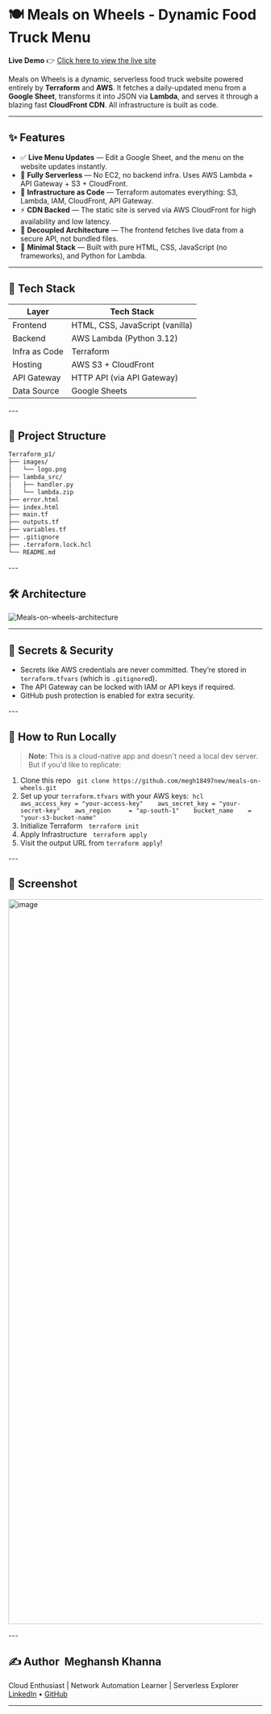# 🍽️ Meals on Wheels - Dynamic Food Truck Menu  

**Live Demo** 👉 [Click here to view the live site](https://d24fkbtkc6qiqc.cloudfront.net)  

Meals on Wheels is a dynamic, serverless food truck website powered entirely by **Terraform** and **AWS**. It fetches a daily-updated menu from a **Google Sheet**, transforms it into JSON via **Lambda**, and serves it through a blazing fast **CloudFront CDN**. All infrastructure is built as code. 

---

## ✨ Features

- ✅ **Live Menu Updates** — Edit a Google Sheet, and the menu on the website updates instantly.
- 🚀 **Fully Serverless** — No EC2, no backend infra. Uses AWS Lambda + API Gateway + S3 + CloudFront.
- 🧱 **Infrastructure as Code** — Terraform automates everything: S3, Lambda, IAM, CloudFront, API Gateway.
- ⚡ **CDN Backed** — The static site is served via AWS CloudFront for high availability and low latency.
- 🔐 **Decoupled Architecture** — The frontend fetches live data from a secure API, not bundled files.
- 🧪 **Minimal Stack** — Built with pure HTML, CSS, JavaScript (no frameworks), and Python for Lambda.

---

## 🧱 Tech Stack  

| Layer           | Tech Stack                               |
|------------------|-----------------------------------------|
| Frontend         | HTML, CSS, JavaScript (vanilla)         |
| Backend          | AWS Lambda (Python 3.12)                |
| Infra as Code    | Terraform                               |
| Hosting          | AWS S3 + CloudFront                     |
| API Gateway      | HTTP API (via API Gateway)              |
| Data Source      | Google Sheets                           |


--- 


## 📂 Project Structure  

```bash
Terraform_p1/
├── images/
│   └── logo.png
├── lambda_src/
│   ├── handler.py
│   └── lambda.zip
├── error.html
├── index.html
├── main.tf
├── outputs.tf
├── variables.tf
├── .gitignore
├── .terraform.lock.hcl
└── README.md
```

--- 

## 🛠 Architecture

![Meals-on-wheels-architecture](https://github.com/user-attachments/assets/667c319a-f635-4047-a311-9136009f912f)

---


## 🔐 Secrets & Security
- Secrets like AWS credentials are never committed. They’re stored in `terraform.tfvars` (which is `.gitignore`d).
- The API Gateway can be locked with IAM or API keys if required.
- GitHub push protection is enabled for extra security.

--- 


## 🧪 How to Run Locally  

> **Note:** This is a cloud-native app and doesn't need a local dev server. But if you'd like to replicate:

1. Clone this repo      `git clone https://github.com/megh18497new/meals-on-wheels.git`
2. Set up your `terraform.tfvars` with your AWS keys:    ```hcl    aws_access_key = "your-access-key"    aws_secret_key = "your-secret-key"    aws_region     = "ap-south-1"    bucket_name    = "your-s3-bucket-name"    ```
3. Initialize Terraform      `terraform init`
4. Apply Infrastructure      `terraform apply`
5. Visit the output URL from `terraform apply`!
   
--- 

## 📸 Screenshot  

<img width="1436" alt="image" src="https://github.com/user-attachments/assets/78bde52c-7b0e-4780-b55c-972d9bbce175" />

--- 


## ✍️ Author  **Meghansh Khanna**  
Cloud Enthusiast | Network Automation Learner | Serverless Explorer   
[LinkedIn](https://www.linkedin.com/in/meghansh-khanna-6240501b0/) • [GitHub](https://github.com/megh18497new)  

---
